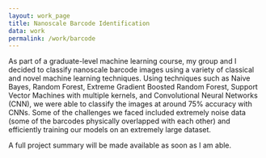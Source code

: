 ```yaml
---
layout: work_page
title: Nanoscale Barcode Identification
data: work
permalink: /work/barcode
---
```


As part of a graduate-level machine learning course, my group and I decided to classify nanoscale barcode images using a variety of classical and novel machine learning techniques. Using techniques such as Naive Bayes, Random Forest, Extreme Gradient Boosted Random Forest, Support Vector Machines with multiple kernels, and Convolutional Neural Networks (CNN), we were able to classify the images at around 75% accuracy with CNNs. Some of the challenges we faced included extremely noise data (some of the barcodes physically overlapped with each other) and efficiently training our models on an extremely large dataset.

A full project summary will be made available as soon as I am able.

<!--
### **Project Summary**
The identification and differentiation of a large number of distinct biological molecular compounds is a major challenge in biomedical science. In recent years, fluorescence microscopy has become an essential tool in biology due to its ability to tag nanometer and micrometer-sized entities using fluorophores. Unfortunately, limited availability of good, spectrally-differentiable, and biocompatible fluorophores have prevented practical large-scale multiplexing in fluorescence microscopy.

Our project attempts to classify 13 visually distinguishable fluorescent tags (barcodes) that arise from an assembly of 5 modular DNA origami monomers using standard machine learning techniques as well as deep learning approaches. Current methods generate multiple barcodes in a single image, have a lot of noise, and rely on either color or manual classification, which can be slow and cumbersome. Our system automates this process by segmenting data sample images using blob detection and classifying the individual barcodes using these models: Naive Bayes, Support Vector Machine, Random Forest, and Convolutional Neural Net (CNN). We evaluate each and use the most accurate classifier to identify the barcodes.

Our results show Adagrad CNN has the highest accuracy rate (85% during training, 75% during validation). The Support Vector Machine and Random Forest approaches also yielded similar, albeit slightly worse results and Naive Bayes yielded the lowest accuracy rate (55%).

The barcode image samples are provided to us by PhD Candidate Victor Pan, a student in the Department of Biomedical Engineering at Georgia Tech. 
-->